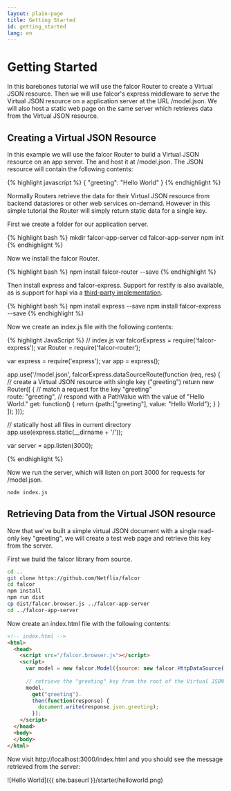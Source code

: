 ```yaml
---
layout: plain-page
title: Getting Started
id: getting_started
lang: en
---
```


# Getting Started

In this barebones tutorial we will use the falcor Router to create a Virtual JSON resource. Then we will use falcor's express middleware to serve the Virtual JSON resource on a application server at the URL /model.json. We will also host a static web page on the same server which retrieves data from the Virtual JSON resource.

## Creating a Virtual JSON Resource

In this example we will use the falcor Router to build a Virtual JSON resource on an app server. The and host it at /model.json. The JSON resource will contain the following contents:

{% highlight javascript %}
{
  "greeting": "Hello World"
}
{% endhighlight %}

Normally Routers retrieve the data for their Virtual JSON resource from backend datastores or other web services on-demand. However in this simple tutorial the Router will simply return static data for a single key.

First we create a folder for our application server.

{% highlight bash %}
mkdir falcor-app-server
cd falcor-app-server
npm init
{% endhighlight %}

Now we install the falcor Router.

{% highlight bash %}
npm install falcor-router --save
{% endhighlight %}

Then install express and falcor-express.  Support for restify is also available, as is support for hapi via a [third-party implementation](https://github.com/dzannotti/falcor-hapi).

{% highlight bash %}
npm install express --save
npm install falcor-express --save
{% endhighlight %}

Now we create an index.js file with the following contents:

{% highlight JavaScript %}
// index.js
var falcorExpress = require('falcor-express');
var Router = require('falcor-router');

var express = require('express');
var app = express();

app.use('/model.json', falcorExpress.dataSourceRoute(function (req, res) {
  // create a Virtual JSON resource with single key ("greeting")
  return new Router([
    {
      // match a request for the key "greeting"    
      route: "greeting",
      // respond with a PathValue with the value of "Hello World."
      get: function() {
        return {path:["greeting"], value: "Hello World"};
      }
    }
  ]);
}));

// statically host all files in current directory
app.use(express.static(__dirname + '/'));

var server = app.listen(3000);

{% endhighlight %}

Now we run the server, which will listen on port 3000 for requests for /model.json.

~~~sh
node index.js
~~~

## Retrieving Data from the Virtual JSON resource

Now that we've built a simple virtual JSON document with a single read-only key "greeting", we will create a test web page and retrieve this key from the server.

First we build the falcor library from source.

~~~sh
cd ..
git clone https://github.com/Netflix/falcor
cd falcor
npm install
npm run dist
cp dist/falcor.browser.js ../falcor-app-server
cd ../falcor-app-server
~~~

Now create an index.html file with the following contents:

~~~html
<!-- index.html -->
<html>
  <head>
    <script src="/falcor.browser.js"></script>
    <script>
      var model = new falcor.Model({source: new falcor.HttpDataSource('/model.json') });
      
      // retrieve the "greeting" key from the root of the Virtual JSON resource
      model.
        get("greeting").
        then(function(response) {
          document.write(response.json.greeting);
        });
    </script>
  </head>
  <body>
  </body>
</html>
~~~

Now visit http://localhost:3000/index.html and you should see the message retrieved from the server:

![Hello World]({{ site.baseurl }}/starter/helloworld.png)
